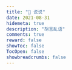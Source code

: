 ```yaml
---
title: "💬 说说"
date: 2021-08-31
hidemeta: true
description: "胡言乱语"
comments: true
reward: false
showToc: false 
TocOpen: false 
showbreadcrumbs: false
---
```


<body>
<!-- 引用 artitalk -->
<!-- <script type="text/javascript" src="https://unpkg.com/artitalk"></script> -->
<script type="text/javascript" src="https://image.lvbibir.cn/js/artitalk/3.3.4/artitalk.js"></script>
<!-- 存放说说的容器 -->
<div id="artitalk_main"></div>
<script>
new Artitalk({
    appId: '0izrIjIY9gxyGJCRLTImKERs-MdYXbMMI', // Your LeanCloud appId
    appKey: 'vcOI14m6RBqk3isnWsgJNQ6H', // Your LeanCloud appKey
    serverURL: 'https://artitalk.lvbibir.cn'
})
</script>
</body>
